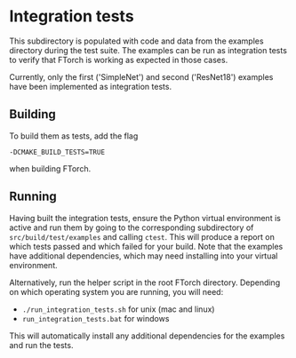 # Integration tests

This subdirectory is populated with code and data from the examples directory
during the test suite. The examples can be run as integration tests to verify
that FTorch is working as expected in those cases.

Currently, only the first ('SimpleNet') and second ('ResNet18') examples have
been implemented as integration tests.

## Building

To build them as tests, add the flag
```
-DCMAKE_BUILD_TESTS=TRUE
```
when building FTorch.

## Running

Having built the integration tests, ensure the Python virtual environment is
active and run them by going to the corresponding subdirectory of
`src/build/test/examples` and calling `ctest`. This will produce a report on
which tests passed and which failed for your build. Note that the examples have
additional dependencies, which may need installing into your virtual
environment.

Alternatively, run the helper script in the root FTorch directory. Depending on
which operating system you are running, you will need:

- `./run_integration_tests.sh` for unix (mac and linux)
- `run_integration_tests.bat` for windows

This will automatically install any additional dependencies for the examples and
run the tests.
